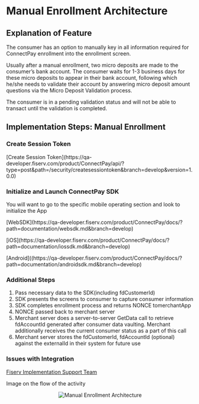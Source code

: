 # Manual Enrollment Architecture
## Explanation of Feature
<p>
The consumer has an option to manually key in all information required for ConnectPay enrollment into the enrollment screen.
</p>
<p>
Usually after a manual enrollment, two micro deposits are made to the consumer’s bank account. The consumer waits for 1-3 business days for these micro deposits to appear in their bank account, following which he/she needs to validate their account by answering micro deposit amount questions via the Micro Deposit Validation process.
</p>
<p>
The consumer is in a pending validation status and will not be able to transact until the validation is completed.
</p>

## Implementation Steps: Manual Enrollment
### Create Session Token 

<p>
[Create Session Token](https://qa-developer.fiserv.com/product/ConnectPay/api/?type=post&path=/security/createsessiontoken&branch=develop&version=1.0.0)
</p>

### Initialize and Launch ConnectPay SDK 
You will want to go to the specific mobile operating section and look to initialize the App
<p>
[WebSDK](https://qa-developer.fiserv.com/product/ConnectPay/docs/?path=documentation/websdk.md&branch=develop)
</p>
<p>
[iOS](https://qa-developer.fiserv.com/product/ConnectPay/docs/?path=documentation/iossdk.md&branch=develop)
</p>
<p>
[Android]((https://qa-developer.fiserv.com/product/ConnectPay/docs/?path=documentation/androidsdk.md&branch=develop)
</p>

### Additional Steps
<ol>
  <li>Pass necessary data to the SDK(including fdCustomerId)</li>
  <li>SDK presents the screens to consumer to capture consumer information</li>
  <li>SDK completes enrollment process and returns NONCE tomerchantApp</li>
  <li>NONCE passed back to merchant server</li>
  <li>Merchant server does a server-to-server GetData call to retrieve fdAccountId generated after consumer data vaulting. Merchant additionally receives the current consumer status as a part of this call</li>
  <li>Merchant server stores the fdCustomerId, fdAccountId (optional) against the externalId in their system for future use</li>
</ol>

<!-- theme: danger 
Note: Merchant server stores the fdCustomerId, fdAccountId (optional) against the externalID in their system for future use.
-->

### Issues with Integration
[Fiserv Implementation Support Team](mailto:DL-GBL-VASDelivery@fiserv.com)
<p>Image on the flow of the activity</p>
<center><img src="https://raw.githubusercontent.com/Fiserv/connect-pay/develop/assets/images/Manual Enrollment Arch.png" alt="Manual Enrollment Architecture" class="center"></center>
